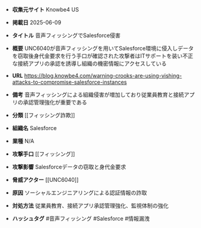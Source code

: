 - **収集元サイト**
Knowbe4 US

- **掲載日**
2025-06-09

- **タイトル**
音声フィッシングでSalesforce侵害

- **概要**
UNC6040が音声フィッシングを用いてSalesforce環境に侵入しデータを窃取後身代金要求を行う手口が確認された攻撃者はITサポートを装い不正な接続アプリの承認を誘導し組織の機密情報にアクセスしている

- **URL**
https://blog.knowbe4.com/warning-crooks-are-using-vishing-attacks-to-compromise-salesforce-instances

- **備考**
音声フィッシングによる組織侵害が増加しており従業員教育と接続アプリの承認管理強化が重要である

- **分類**
[[フィッシング詐欺]]

- **組織名**
Salesforce

- **業種**
N/A

- **攻撃手口**
[[フィッシング]]

- **攻撃影響**
Salesforceデータの窃取と身代金要求

- **脅威アクター**
[[UNC6040]]

- **原因**
ソーシャルエンジニアリングによる認証情報の詐取

- **対処方法**
従業員教育、接続アプリ承認管理強化、監視体制の強化

- **ハッシュタグ**
#音声フィッシング #Salesforce #情報漏洩
